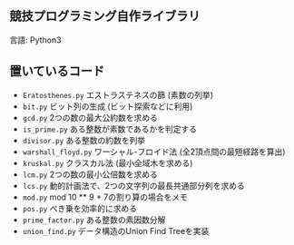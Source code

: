 ## 競技プログラミング自作ライブラリ  
言語: Python3  

## 置いているコード  
* `Eratosthenes.py` エストラステネスの篩 (素数の列挙)  
* `bit.py` ビット列の生成 (ビット探索などに利用)  
* `gcd.py` 2つの数の最大公約数を求める  
* `is_prime.py` ある整数が素数であるかを判定する  
* `divisor.py` ある整数の約数を列挙  
* `warshall_floyd.py` ワーシャル-フロイド法 (全2頂点間の最短経路を算出)  
* `kruskal.py` クラスカル法 (最小全域木を求める)  
* `lcm.py` 2つの数の最小公倍数を求める  
* `lcs.py` 動的計画法で、2つの文字列の最長共通部分列を求める  
* `mod.py` mod 10 ** 9 + 7の割り算の場合をメモ  
* `pos.py` べき乗を効率的に求める  
* `prime_factor.py` ある整数の素因数分解  
* `union_find.py` データ構造のUnion Find Treeを実装  
